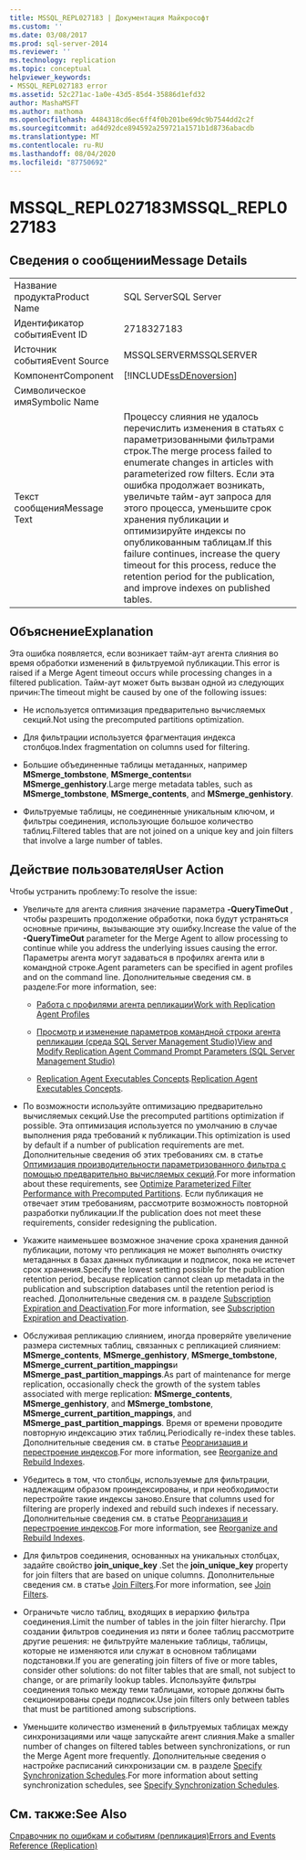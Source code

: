 ```yaml
---
title: MSSQL_REPL027183 | Документация Майкрософт
ms.custom: ''
ms.date: 03/08/2017
ms.prod: sql-server-2014
ms.reviewer: ''
ms.technology: replication
ms.topic: conceptual
helpviewer_keywords:
- MSSQL_REPL027183 error
ms.assetid: 52c271ac-1a0e-43d5-85d4-35886d1efd32
author: MashaMSFT
ms.author: mathoma
ms.openlocfilehash: 4484318cd6ec6ff4f0b201be69dc9b7544dd2c2f
ms.sourcegitcommit: ad4d92dce894592a259721a1571b1d8736abacdb
ms.translationtype: MT
ms.contentlocale: ru-RU
ms.lasthandoff: 08/04/2020
ms.locfileid: "87750692"
---
```

# <a name="mssql_repl027183"></a><span data-ttu-id="75d2a-102">MSSQL_REPL027183</span><span class="sxs-lookup"><span data-stu-id="75d2a-102">MSSQL_REPL027183</span></span>
    
## <a name="message-details"></a><span data-ttu-id="75d2a-103">Сведения о сообщении</span><span class="sxs-lookup"><span data-stu-id="75d2a-103">Message Details</span></span>  
  
|||  
|-|-|  
|<span data-ttu-id="75d2a-104">Название продукта</span><span class="sxs-lookup"><span data-stu-id="75d2a-104">Product Name</span></span>|<span data-ttu-id="75d2a-105">SQL Server</span><span class="sxs-lookup"><span data-stu-id="75d2a-105">SQL Server</span></span>|  
|<span data-ttu-id="75d2a-106">Идентификатор события</span><span class="sxs-lookup"><span data-stu-id="75d2a-106">Event ID</span></span>|<span data-ttu-id="75d2a-107">27183</span><span class="sxs-lookup"><span data-stu-id="75d2a-107">27183</span></span>|  
|<span data-ttu-id="75d2a-108">Источник события</span><span class="sxs-lookup"><span data-stu-id="75d2a-108">Event Source</span></span>|<span data-ttu-id="75d2a-109">MSSQLSERVER</span><span class="sxs-lookup"><span data-stu-id="75d2a-109">MSSQLSERVER</span></span>|  
|<span data-ttu-id="75d2a-110">Компонент</span><span class="sxs-lookup"><span data-stu-id="75d2a-110">Component</span></span>|[!INCLUDE[ssDEnoversion](../../includes/ssdenoversion-md.md)]|  
|<span data-ttu-id="75d2a-111">Символическое имя</span><span class="sxs-lookup"><span data-stu-id="75d2a-111">Symbolic Name</span></span>||  
|<span data-ttu-id="75d2a-112">Текст сообщения</span><span class="sxs-lookup"><span data-stu-id="75d2a-112">Message Text</span></span>|<span data-ttu-id="75d2a-113">Процессу слияния не удалось перечислить изменения в статьях с параметризованными фильтрами строк.</span><span class="sxs-lookup"><span data-stu-id="75d2a-113">The merge process failed to enumerate changes in articles with parameterized row filters.</span></span> <span data-ttu-id="75d2a-114">Если эта ошибка продолжает возникать, увеличьте тайм-аут запроса для этого процесса, уменьшите срок хранения публикации и оптимизируйте индексы по опубликованным таблицам.</span><span class="sxs-lookup"><span data-stu-id="75d2a-114">If this failure continues, increase the query timeout for this process, reduce the retention period for the publication, and improve indexes on published tables.</span></span>|  
  
## <a name="explanation"></a><span data-ttu-id="75d2a-115">Объяснение</span><span class="sxs-lookup"><span data-stu-id="75d2a-115">Explanation</span></span>  
 <span data-ttu-id="75d2a-116">Эта ошибка появляется, если возникает тайм-аут агента слияния во время обработки изменений в фильтруемой публикации.</span><span class="sxs-lookup"><span data-stu-id="75d2a-116">This error is raised if a Merge Agent timeout occurs while processing changes in a filtered publication.</span></span> <span data-ttu-id="75d2a-117">Тайм-аут может быть вызван одной из следующих причин:</span><span class="sxs-lookup"><span data-stu-id="75d2a-117">The timeout might be caused by one of the following issues:</span></span>  
  
-   <span data-ttu-id="75d2a-118">Не используется оптимизация предварительно вычисляемых секций.</span><span class="sxs-lookup"><span data-stu-id="75d2a-118">Not using the precomputed partitions optimization.</span></span>  
  
-   <span data-ttu-id="75d2a-119">Для фильтрации используется фрагментация индекса столбцов.</span><span class="sxs-lookup"><span data-stu-id="75d2a-119">Index fragmentation on columns used for filtering.</span></span>  
  
-   <span data-ttu-id="75d2a-120">Большие объединенные таблицы метаданных, например **MSmerge_tombstone**, **MSmerge_contents**и **MSmerge_genhistory**.</span><span class="sxs-lookup"><span data-stu-id="75d2a-120">Large merge metadata tables, such as **MSmerge_tombstone**, **MSmerge_contents**, and **MSmerge_genhistory**.</span></span>  
  
-   <span data-ttu-id="75d2a-121">Фильтруемые таблицы, не соединенные уникальным ключом, и фильтры соединения, использующие большое количество таблиц.</span><span class="sxs-lookup"><span data-stu-id="75d2a-121">Filtered tables that are not joined on a unique key and join filters that involve a large number of tables.</span></span>  
  
## <a name="user-action"></a><span data-ttu-id="75d2a-122">Действие пользователя</span><span class="sxs-lookup"><span data-stu-id="75d2a-122">User Action</span></span>  
 <span data-ttu-id="75d2a-123">Чтобы устранить проблему:</span><span class="sxs-lookup"><span data-stu-id="75d2a-123">To resolve the issue:</span></span>  
  
-   <span data-ttu-id="75d2a-124">Увеличьте для агента слияния значение параметра **-QueryTimeOut** , чтобы разрешить продолжение обработки, пока будут устраняться основные причины, вызывающие эту ошибку.</span><span class="sxs-lookup"><span data-stu-id="75d2a-124">Increase the value of the **-QueryTimeOut** parameter for the Merge Agent to allow processing to continue while you address the underlying issues causing the error.</span></span> <span data-ttu-id="75d2a-125">Параметры агента могут задаваться в профилях агента или в командной строке.</span><span class="sxs-lookup"><span data-stu-id="75d2a-125">Agent parameters can be specified in agent profiles and on the command line.</span></span> <span data-ttu-id="75d2a-126">Дополнительные сведения см. в разделе:</span><span class="sxs-lookup"><span data-stu-id="75d2a-126">For more information, see:</span></span>  
  
    -   [<span data-ttu-id="75d2a-127">Работа с профилями агента репликации</span><span class="sxs-lookup"><span data-stu-id="75d2a-127">Work with Replication Agent Profiles</span></span>](agents/replication-agent-profiles.md)  
  
    -   [<span data-ttu-id="75d2a-128">Просмотр и изменение параметров командной строки агента репликации (среда SQL Server Management Studio)</span><span class="sxs-lookup"><span data-stu-id="75d2a-128">View and Modify Replication Agent Command Prompt Parameters &#40;SQL Server Management Studio&#41;</span></span>](agents/view-and-modify-replication-agent-command-prompt-parameters.md)  
  
    -   <span data-ttu-id="75d2a-129">[Replication Agent Executables Concepts](concepts/replication-agent-executables-concepts.md).</span><span class="sxs-lookup"><span data-stu-id="75d2a-129">[Replication Agent Executables Concepts](concepts/replication-agent-executables-concepts.md).</span></span>  
  
-   <span data-ttu-id="75d2a-130">По возможности используйте оптимизацию предварительно вычисляемых секций.</span><span class="sxs-lookup"><span data-stu-id="75d2a-130">Use the precomputed partitions optimization if possible.</span></span> <span data-ttu-id="75d2a-131">Эта оптимизация используется по умолчанию в случае выполнения ряда требований к публикации.</span><span class="sxs-lookup"><span data-stu-id="75d2a-131">This optimization is used by default if a number of publication requirements are met.</span></span> <span data-ttu-id="75d2a-132">Дополнительные сведения об этих требованиях см. в статье [Оптимизация производительности параметризованного фильтра с помощью предварительно вычисляемых секций](merge/parameterized-filters-optimize-for-precomputed-partitions.md).</span><span class="sxs-lookup"><span data-stu-id="75d2a-132">For more information about these requirements, see [Optimize Parameterized Filter Performance with Precomputed Partitions](merge/parameterized-filters-optimize-for-precomputed-partitions.md).</span></span> <span data-ttu-id="75d2a-133">Если публикация не отвечает этим требованиям, рассмотрите возможность повторной разработки публикации.</span><span class="sxs-lookup"><span data-stu-id="75d2a-133">If the publication does not meet these requirements, consider redesigning the publication.</span></span>  
  
-   <span data-ttu-id="75d2a-134">Укажите наименьшее возможное значение срока хранения данной публикации, потому что репликация не может выполнять очистку метаданных в базах данных публикации и подписок, пока не истечет срок хранения.</span><span class="sxs-lookup"><span data-stu-id="75d2a-134">Specify the lowest setting possible for the publication retention period, because replication cannot clean up metadata in the publication and subscription databases until the retention period is reached.</span></span> <span data-ttu-id="75d2a-135">Дополнительные сведения см. в разделе [Subscription Expiration and Deactivation](subscription-expiration-and-deactivation.md).</span><span class="sxs-lookup"><span data-stu-id="75d2a-135">For more information, see [Subscription Expiration and Deactivation](subscription-expiration-and-deactivation.md).</span></span>  
  
-   <span data-ttu-id="75d2a-136">Обслуживая репликацию слиянием, иногда проверяйте увеличение размера системных таблиц, связанных с репликацией слиянием: **MSmerge_contents**, **MSmerge_genhistory**, **MSmerge_tombstone**, **MSmerge_current_partition_mappings**и **MSmerge_past_partition_mappings**.</span><span class="sxs-lookup"><span data-stu-id="75d2a-136">As part of maintenance for merge replication, occasionally check the growth of the system tables associated with merge replication: **MSmerge_contents**, **MSmerge_genhistory**, and **MSmerge_tombstone**, **MSmerge_current_partition_mappings**, and **MSmerge_past_partition_mappings**.</span></span> <span data-ttu-id="75d2a-137">Время от времени проводите повторную индексацию этих таблиц.</span><span class="sxs-lookup"><span data-stu-id="75d2a-137">Periodically re-index these tables.</span></span> <span data-ttu-id="75d2a-138">Дополнительные сведения см. в статье [Реорганизация и перестроение индексов](../indexes/indexes.md).</span><span class="sxs-lookup"><span data-stu-id="75d2a-138">For more information, see [Reorganize and Rebuild Indexes](../indexes/indexes.md).</span></span>  
  
-   <span data-ttu-id="75d2a-139">Убедитесь в том, что столбцы, используемые для фильтрации, надлежащим образом проиндексированы, и при необходимости перестройте такие индексы заново.</span><span class="sxs-lookup"><span data-stu-id="75d2a-139">Ensure that columns used for filtering are properly indexed and rebuild such indexes if necessary.</span></span> <span data-ttu-id="75d2a-140">Дополнительные сведения см. в статье [Реорганизация и перестроение индексов](../indexes/indexes.md).</span><span class="sxs-lookup"><span data-stu-id="75d2a-140">For more information, see [Reorganize and Rebuild Indexes](../indexes/indexes.md).</span></span>  
  
-   <span data-ttu-id="75d2a-141">Для фильтров соединения, основанных на уникальных столбцах, задайте свойство **join_unique_key** .</span><span class="sxs-lookup"><span data-stu-id="75d2a-141">Set the **join_unique_key** property for join filters that are based on unique columns.</span></span> <span data-ttu-id="75d2a-142">Дополнительные сведения см. в статье [Join Filters](merge/join-filters.md).</span><span class="sxs-lookup"><span data-stu-id="75d2a-142">For more information, see [Join Filters](merge/join-filters.md).</span></span>  
  
-   <span data-ttu-id="75d2a-143">Ограничьте число таблиц, входящих в иерархию фильтра соединения.</span><span class="sxs-lookup"><span data-stu-id="75d2a-143">Limit the number of tables in the join filter hierarchy.</span></span> <span data-ttu-id="75d2a-144">При создании фильтров соединения из пяти и более таблиц рассмотрите другие решения: не фильтруйте маленькие таблицы, таблицы, которые не изменяются или служат в основном таблицами подстановки.</span><span class="sxs-lookup"><span data-stu-id="75d2a-144">If you are generating join filters of five or more tables, consider other solutions: do not filter tables that are small, not subject to change, or are primarily lookup tables.</span></span> <span data-ttu-id="75d2a-145">Используйте фильтры соединения только между теми таблицами, которые должны быть секционированы среди подписок.</span><span class="sxs-lookup"><span data-stu-id="75d2a-145">Use join filters only between tables that must be partitioned among subscriptions.</span></span>  
  
-   <span data-ttu-id="75d2a-146">Уменьшите количество изменений в фильтруемых таблицах между синхронизациями или чаще запускайте агент слияния.</span><span class="sxs-lookup"><span data-stu-id="75d2a-146">Make a smaller number of changes on filtered tables between synchronizations, or run the Merge Agent more frequently.</span></span> <span data-ttu-id="75d2a-147">Дополнительные сведения о настройке расписаний синхронизации см. в разделе [Specify Synchronization Schedules](specify-synchronization-schedules.md).</span><span class="sxs-lookup"><span data-stu-id="75d2a-147">For more information about setting synchronization schedules, see [Specify Synchronization Schedules](specify-synchronization-schedules.md).</span></span>  
  
## <a name="see-also"></a><span data-ttu-id="75d2a-148">См. также:</span><span class="sxs-lookup"><span data-stu-id="75d2a-148">See Also</span></span>  
 [<span data-ttu-id="75d2a-149">Справочник по ошибкам и событиям (репликация)</span><span class="sxs-lookup"><span data-stu-id="75d2a-149">Errors and Events Reference &#40;Replication&#41;</span></span>](errors-and-events-reference-replication.md)  
  
  
